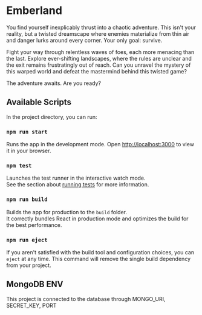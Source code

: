 # Emberland

You find yourself inexplicably thrust into a chaotic adventure. This isn't your reality, but a twisted dreamscape where enemies materialize from thin air and danger lurks around every corner. Your only goal: survive.

Fight your way through relentless waves of foes, each more menacing than the last. Explore ever-shifting landscapes, where the rules are unclear and the exit remains frustratingly out of reach. Can you unravel the mystery of this warped world and defeat the mastermind behind this twisted game?

The adventure awaits. Are you ready?

## Available Scripts

In the project directory, you can run:

### `npm run start`
Runs the app in the development mode.
Open [http://localhost:3000](http://localhost:3000) to view it in your browser.

### `npm test`
Launches the test runner in the interactive watch mode.\
See the section about [running tests](https://facebook.github.io/create-react-app/docs/running-tests) for more information.

### `npm run build`
Builds the app for production to the `build` folder.\
It correctly bundles React in production mode and optimizes the build for the best performance.

### `npm run eject`
If you aren't satisfied with the build tool and configuration choices, you can `eject` at any time. This command will remove the single build dependency from your project.

## MongoDB ENV
This project is connected to the database through MONGO_URI, SECRET_KEY, PORT